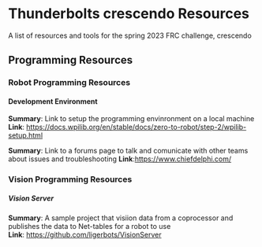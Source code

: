 # Thunderbolts crescendo Resources
A list of resources and tools for the spring 2023 FRC challenge, crescendo


## Programming Resources

### Robot Programming Resources

#### Development Environment

**Summary**: Link to setup the programming envinronment on a local machine  
**Link**: https://docs.wpilib.org/en/stable/docs/zero-to-robot/step-2/wpilib-setup.html

**Summary**: Link to a forums page to talk and comunicate with other teams about issues and troubleshooting
**Link**:https://www.chiefdelphi.com/

### Vision Programming Resources

##### Vision Server

**Summary**: A sample project that visiion data from a coprocessor and publishes the data to Net-tables for a robot to use   
**Link**: https://github.com/ligerbots/VisionServer

